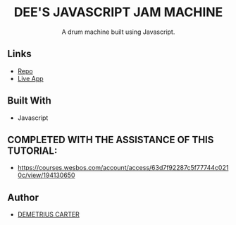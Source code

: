 <h1 align="center">DEE'S JAVASCRIPT JAM MACHINE</h1>

 <p align="center">A drum machine built using Javascript.</p>

 ## Links

 - [Repo](https://github.com/DEMETRIUSCARTER/Jam-machine-JVS30-DAY-1)
 - [Live App](https://demetriuscarter.github.io/Jam-machine-JVS30-DAY-1/)

 ## Built With

 - Javascript
 
 ## COMPLETED WITH THE ASSISTANCE OF THIS TUTORIAL:
 - https://courses.wesbos.com/account/access/63d7f92287c5f77744c0210c/view/194130650
 
 ## Author

 - [DEMETRIUS CARTER](https://github.com/DEMETRIUSCARTER)
